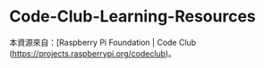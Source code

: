 # Code-Club-Learning-Resources

本資源來自：[Raspberry Pi Foundation | Code Club (https://projects.raspberrypi.org/codeclub)。
